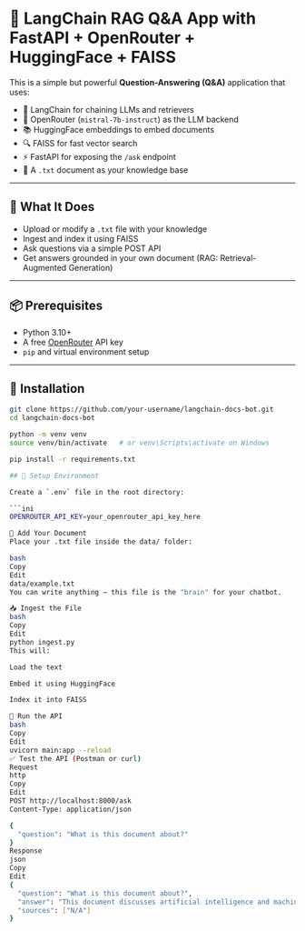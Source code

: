 # 🧠 LangChain RAG Q&A App with FastAPI + OpenRouter + HuggingFace + FAISS

This is a simple but powerful **Question-Answering (Q&A)** application that uses:

- 🧠 LangChain for chaining LLMs and retrievers
- 🤖 OpenRouter (`mistral-7b-instruct`) as the LLM backend
- 📚 HuggingFace embeddings to embed documents
- 🔍 FAISS for fast vector search
- ⚡ FastAPI for exposing the `/ask` endpoint
- 📄 A `.txt` document as your knowledge base

---

## 🚀 What It Does

- Upload or modify a `.txt` file with your knowledge
- Ingest and index it using FAISS
- Ask questions via a simple POST API
- Get answers grounded in your own document (RAG: Retrieval-Augmented Generation)

---

## 📦 Prerequisites

- Python 3.10+
- A free [OpenRouter](https://openrouter.ai/) API key
- `pip` and virtual environment setup

---

## 🔧 Installation

```bash
git clone https://github.com/your-username/langchain-docs-bot.git
cd langchain-docs-bot

python -m venv venv
source venv/bin/activate   # or venv\Scripts\activate on Windows

pip install -r requirements.txt

## 🔑 Setup Environment

Create a `.env` file in the root directory:

```ini
OPENROUTER_API_KEY=your_openrouter_api_key_here

📝 Add Your Document
Place your .txt file inside the data/ folder:

bash
Copy
Edit
data/example.txt
You can write anything — this file is the "brain" for your chatbot.

📥 Ingest the File
bash
Copy
Edit
python ingest.py
This will:

Load the text

Embed it using HuggingFace

Index it into FAISS

🧠 Run the API
bash
Copy
Edit
uvicorn main:app --reload
✅ Test the API (Postman or curl)
Request
http
Copy
Edit
POST http://localhost:8000/ask
Content-Type: application/json

{
  "question": "What is this document about?"
}
Response
json
Copy
Edit
{
  "question": "What is this document about?",
  "answer": "This document discusses artificial intelligence and machine learning.",
  "sources": ["N/A"]
}
